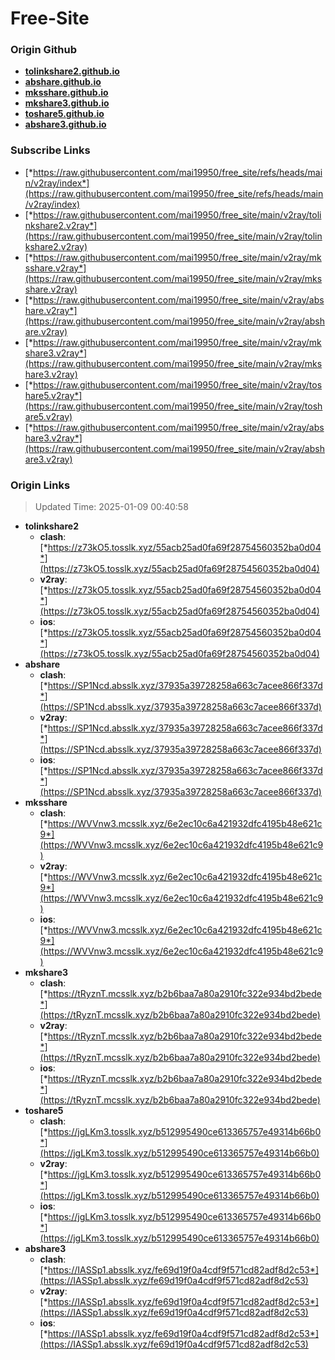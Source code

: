 # Free-Site

### Origin Github

- [**tolinkshare2.github.io**](https://github.com/tolinkshare2/tolinkshare2.github.io)
- [**abshare.github.io**](https://github.com/abshare/abshare.github.io)
- [**mksshare.github.io**](https://github.com/mksshare/mksshare.github.io)
- [**mkshare3.github.io**](https://github.com/mkshare3/mkshare3.github.io)
- [**toshare5.github.io**](https://github.com/toshare5/toshare5.github.io)
- [**abshare3.github.io**](https://github.com/abshare3/abshare3.github.io)

### Subscribe Links

- [*https://raw.githubusercontent.com/mai19950/free_site/refs/heads/main/v2ray/index*](https://raw.githubusercontent.com/mai19950/free_site/refs/heads/main/v2ray/index)
- [*https://raw.githubusercontent.com/mai19950/free_site/main/v2ray/tolinkshare2.v2ray*](https://raw.githubusercontent.com/mai19950/free_site/main/v2ray/tolinkshare2.v2ray)
- [*https://raw.githubusercontent.com/mai19950/free_site/main/v2ray/mksshare.v2ray*](https://raw.githubusercontent.com/mai19950/free_site/main/v2ray/mksshare.v2ray)
- [*https://raw.githubusercontent.com/mai19950/free_site/main/v2ray/abshare.v2ray*](https://raw.githubusercontent.com/mai19950/free_site/main/v2ray/abshare.v2ray)
- [*https://raw.githubusercontent.com/mai19950/free_site/main/v2ray/mkshare3.v2ray*](https://raw.githubusercontent.com/mai19950/free_site/main/v2ray/mkshare3.v2ray)
- [*https://raw.githubusercontent.com/mai19950/free_site/main/v2ray/toshare5.v2ray*](https://raw.githubusercontent.com/mai19950/free_site/main/v2ray/toshare5.v2ray)
- [*https://raw.githubusercontent.com/mai19950/free_site/main/v2ray/abshare3.v2ray*](https://raw.githubusercontent.com/mai19950/free_site/main/v2ray/abshare3.v2ray)

### Origin Links

> Updated Time: 2025-01-09 00:40:58

- **tolinkshare2**
  - **clash**: [*https://z73kO5.tosslk.xyz/55acb25ad0fa69f28754560352ba0d04*](https://z73kO5.tosslk.xyz/55acb25ad0fa69f28754560352ba0d04)
  - **v2ray**: [*https://z73kO5.tosslk.xyz/55acb25ad0fa69f28754560352ba0d04*](https://z73kO5.tosslk.xyz/55acb25ad0fa69f28754560352ba0d04)
  - **ios**: [*https://z73kO5.tosslk.xyz/55acb25ad0fa69f28754560352ba0d04*](https://z73kO5.tosslk.xyz/55acb25ad0fa69f28754560352ba0d04)
- **abshare**
  - **clash**: [*https://SP1Ncd.absslk.xyz/37935a39728258a663c7acee866f337d*](https://SP1Ncd.absslk.xyz/37935a39728258a663c7acee866f337d)
  - **v2ray**: [*https://SP1Ncd.absslk.xyz/37935a39728258a663c7acee866f337d*](https://SP1Ncd.absslk.xyz/37935a39728258a663c7acee866f337d)
  - **ios**: [*https://SP1Ncd.absslk.xyz/37935a39728258a663c7acee866f337d*](https://SP1Ncd.absslk.xyz/37935a39728258a663c7acee866f337d)
- **mksshare**
  - **clash**: [*https://WVVnw3.mcsslk.xyz/6e2ec10c6a421932dfc4195b48e621c9*](https://WVVnw3.mcsslk.xyz/6e2ec10c6a421932dfc4195b48e621c9)
  - **v2ray**: [*https://WVVnw3.mcsslk.xyz/6e2ec10c6a421932dfc4195b48e621c9*](https://WVVnw3.mcsslk.xyz/6e2ec10c6a421932dfc4195b48e621c9)
  - **ios**: [*https://WVVnw3.mcsslk.xyz/6e2ec10c6a421932dfc4195b48e621c9*](https://WVVnw3.mcsslk.xyz/6e2ec10c6a421932dfc4195b48e621c9)
- **mkshare3**
  - **clash**: [*https://tRyznT.mcsslk.xyz/b2b6baa7a80a2910fc322e934bd2bede*](https://tRyznT.mcsslk.xyz/b2b6baa7a80a2910fc322e934bd2bede)
  - **v2ray**: [*https://tRyznT.mcsslk.xyz/b2b6baa7a80a2910fc322e934bd2bede*](https://tRyznT.mcsslk.xyz/b2b6baa7a80a2910fc322e934bd2bede)
  - **ios**: [*https://tRyznT.mcsslk.xyz/b2b6baa7a80a2910fc322e934bd2bede*](https://tRyznT.mcsslk.xyz/b2b6baa7a80a2910fc322e934bd2bede)
- **toshare5**
  - **clash**: [*https://jgLKm3.tosslk.xyz/b512995490ce613365757e49314b66b0*](https://jgLKm3.tosslk.xyz/b512995490ce613365757e49314b66b0)
  - **v2ray**: [*https://jgLKm3.tosslk.xyz/b512995490ce613365757e49314b66b0*](https://jgLKm3.tosslk.xyz/b512995490ce613365757e49314b66b0)
  - **ios**: [*https://jgLKm3.tosslk.xyz/b512995490ce613365757e49314b66b0*](https://jgLKm3.tosslk.xyz/b512995490ce613365757e49314b66b0)
- **abshare3**
  - **clash**: [*https://IASSp1.absslk.xyz/fe69d19f0a4cdf9f571cd82adf8d2c53*](https://IASSp1.absslk.xyz/fe69d19f0a4cdf9f571cd82adf8d2c53)
  - **v2ray**: [*https://IASSp1.absslk.xyz/fe69d19f0a4cdf9f571cd82adf8d2c53*](https://IASSp1.absslk.xyz/fe69d19f0a4cdf9f571cd82adf8d2c53)
  - **ios**: [*https://IASSp1.absslk.xyz/fe69d19f0a4cdf9f571cd82adf8d2c53*](https://IASSp1.absslk.xyz/fe69d19f0a4cdf9f571cd82adf8d2c53)
